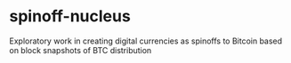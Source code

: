spinoff-nucleus
===============

Exploratory work in creating digital currencies as spinoffs to Bitcoin based on block snapshots of BTC distribution
